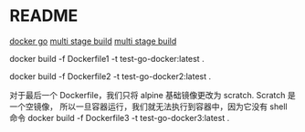 # README

[docker go](https://mp.weixin.qq.com/s/773INmwebAIy6zDtGHOEoQ)
[multi stage build](https://zhuanlan.zhihu.com/p/535414655)
[multi stage build](https://blog.csdn.net/MyySophia/article/details/121138073)

docker build -f Dockerfile1 -t test-go-docker:latest .

docker build -f Dockerfile2 -t test-go-docker2:latest .

对于最后一个 Dockerfile，我们只将 alpine 基础镜像更改为 scratch. Scratch 是一个空镜像，
所以一旦容器运行，我们就无法执行到容器中，因为它没有 shell 命令
docker build -f Dockerfile3 -t test-go-docker3:latest .
